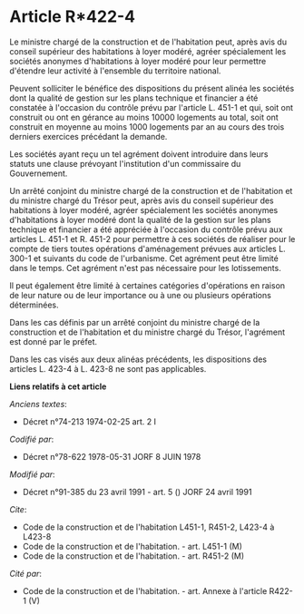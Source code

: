 # Article R*422-4

Le ministre chargé de la construction et de l'habitation peut, après avis du conseil supérieur des habitations à loyer
modéré, agréer spécialement les sociétés anonymes d'habitations à loyer modéré pour leur permettre d'étendre leur activité à
l'ensemble du territoire national.

Peuvent solliciter le bénéfice des dispositions du présent alinéa les sociétés dont la qualité de gestion sur les plans
technique et financier a été constatée à l'occasion du contrôle prévu par l'article L. 451-1 et qui, soit ont construit ou
ont en gérance au moins 10000 logements au total, soit ont construit en moyenne au moins 1000 logements par an au cours des
trois derniers exercices précédant la demande.

Les sociétés ayant reçu un tel agrément doivent introduire dans leurs statuts une clause prévoyant l'institution d'un
commissaire du Gouvernement.

Un arrêté conjoint du ministre chargé de la construction et de l'habitation et du ministre chargé du Trésor peut, après avis
du conseil supérieur des habitations à loyer modéré, agréer spécialement les sociétés anonymes d'habitations à loyer modéré
dont la qualité de la gestion sur les plans technique et financier a été appréciée à l'occasion du contrôle prévu aux
articles L. 451-1 et R. 451-2 pour permettre à ces sociétés de réaliser pour le compte de tiers toutes opérations
d'aménagement prévues aux articles L. 300-1 et suivants du code de l'urbanisme. Cet agrément peut être limité dans le temps.
Cet agrément n'est pas nécessaire pour les lotissements.

Il peut également être limité à certaines catégories d'opérations en raison de leur nature ou de leur importance ou à une ou
plusieurs opérations déterminées.

Dans les cas définis par un arrêté conjoint du ministre chargé de la construction et de l'habitation et du ministre chargé du
Trésor, l'agrément est donné par le préfet.

Dans les cas visés aux deux alinéas précédents, les dispositions des articles L. 423-4 à L. 423-8 ne sont pas applicables.

**Liens relatifs à cet article**

_Anciens textes_:

  - Décret n°74-213 1974-02-25 art. 2 I

_Codifié par_:

  - Décret n°78-622 1978-05-31 JORF 8 JUIN 1978

_Modifié par_:

  - Décret n°91-385 du 23 avril 1991 - art. 5 () JORF 24 avril 1991

_Cite_:

  - Code de la construction et de l'habitation L451-1, R451-2, L423-4 à L423-8
  - Code de la construction et de l'habitation. - art. L451-1 (M)
  - Code de la construction et de l'habitation. - art. R451-2 (M)

_Cité par_:

  - Code de la construction et de l'habitation. - art. Annexe à l'article R422-1 (V)
